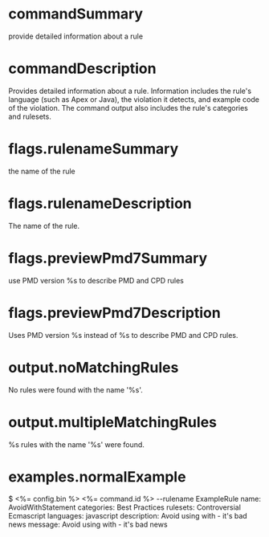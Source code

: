 # commandSummary

provide detailed information about a rule

# commandDescription

Provides detailed information about a rule. Information includes the rule's language (such as Apex or Java), the violation it detects, and example code of the violation. The command output also includes the rule's categories and rulesets.

# flags.rulenameSummary

the name of the rule

# flags.rulenameDescription

The name of the rule.

# flags.previewPmd7Summary

use PMD version %s to describe PMD and CPD rules

# flags.previewPmd7Description

Uses PMD version %s instead of %s to describe PMD and CPD rules.

# output.noMatchingRules

No rules were found with the name '%s'.

# output.multipleMatchingRules

%s rules with the name '%s' were found.

# examples.normalExample

$ <%= config.bin %> <%= command.id %> --rulename ExampleRule
	name:        AvoidWithStatement
	categories:   Best Practices
	rulesets:    Controversial Ecmascript
	languages:   javascript
	description: Avoid using with - it's bad news
	message:     Avoid using with - it's bad news
